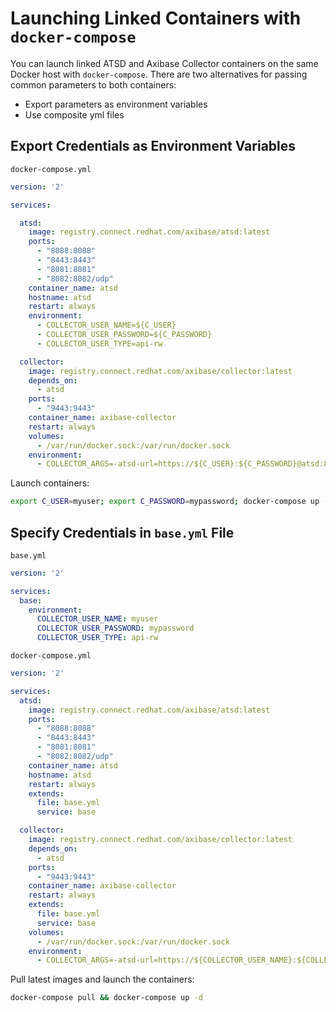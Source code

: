 # Launching Linked Containers with `docker-compose`

You can launch linked ATSD and Axibase Collector containers on the same Docker host with `docker-compose`.
There are two alternatives for passing common parameters to both containers:

* Export parameters as environment variables
* Use composite yml files

## Export Credentials as Environment Variables

`docker-compose.yml`

```yaml
version: '2'

services:

  atsd:
    image: registry.connect.redhat.com/axibase/atsd:latest
    ports:
      - "8088:8088"
      - "8443:8443"
      - "8081:8081"
      - "8082:8082/udp"
    container_name: atsd
    hostname: atsd
    restart: always
    environment:
      - COLLECTOR_USER_NAME=${C_USER}
      - COLLECTOR_USER_PASSWORD=${C_PASSWORD}
      - COLLECTOR_USER_TYPE=api-rw

  collector:
    image: registry.connect.redhat.com/axibase/collector:latest
    depends_on:
      - atsd
    ports:
      - "9443:9443"
    container_name: axibase-collector
    restart: always
    volumes:
      - /var/run/docker.sock:/var/run/docker.sock
    environment:
      - COLLECTOR_ARGS=-atsd-url=https://${C_USER}:${C_PASSWORD}@atsd:8443 -job-enable=docker-socket
```

Launch containers:

```sh
export C_USER=myuser; export C_PASSWORD=mypassword; docker-compose up -d
```


## Specify Credentials in `base.yml` File

`base.yml`

```yaml
version: '2'

services:
  base:
    environment:
      COLLECTOR_USER_NAME: myuser
      COLLECTOR_USER_PASSWORD: mypassword
      COLLECTOR_USER_TYPE: api-rw
```

`docker-compose.yml`

```yaml
version: '2'

services:
  atsd:
    image: registry.connect.redhat.com/axibase/atsd:latest
    ports:
      - "8088:8088"
      - "8443:8443"
      - "8081:8081"
      - "8082:8082/udp"
    container_name: atsd
    hostname: atsd
    restart: always
    extends:
      file: base.yml
      service: base

  collector:
    image: registry.connect.redhat.com/axibase/collector:latest
    depends_on:
      - atsd
    ports:
      - "9443:9443"
    container_name: axibase-collector
    restart: always
    extends:
      file: base.yml
      service: base
    volumes:
      - /var/run/docker.sock:/var/run/docker.sock
    environment:
      - COLLECTOR_ARGS=-atsd-url=https://${COLLECTOR_USER_NAME}:${COLLECTOR_USER_PASSWORD}@atsd:8443 -job-enable=docker-socket
```

Pull latest images and launch the containers:

```sh
docker-compose pull && docker-compose up -d
```
